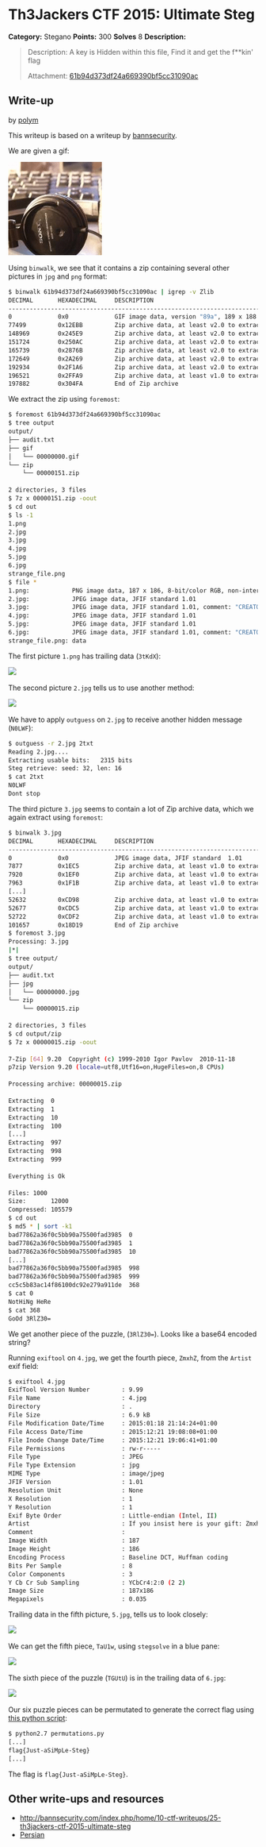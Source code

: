 # Th3Jackers CTF 2015: Ultimate Steg

**Category:** Stegano
**Points:** 300
**Solves** 8
**Description:**

> Description: A key is Hidden within this file, Find it and get the f\*\*kin' flag
>
> Attachment: [61b94d373df24a669390bf5cc31090ac](61b94d373df24a669390bf5cc31090ac)

## Write-up

by [polym](https://github.com/abpolym)

This writeup is based on a writeup by [bannsecurity](http://bannsecurity.com/index.php/home/10-ctf-writeups/25-th3jackers-ctf-2015-ultimate-steg).

We are given a gif:

![](https://github.com/ctfs/write-ups-2015/blob/master/th3jackers-ctf-2015/stegano/steg300/61b94d373df24a669390bf5cc31090ac)

Using `binwalk`, we see that it contains a zip containing several other pictures in `jpg` and `png` format:

```bash
$ binwalk 61b94d373df24a669390bf5cc31090ac | igrep -v Zlib
DECIMAL       HEXADECIMAL     DESCRIPTION
--------------------------------------------------------------------------------
0             0x0             GIF image data, version "89a", 189 x 188
77499         0x12EBB         Zip archive data, at least v2.0 to extract, compressed size: 71435,  uncompressed size: 71543, name: "1.png"
148969        0x245E9         Zip archive data, at least v2.0 to extract, compressed size: 2720,  uncompressed size: 2880, name: "2.jpg"
151724        0x250AC         Zip archive data, at least v2.0 to extract, compressed size: 13980,  uncompressed size: 101684, name: "3.jpg"
165739        0x2876B         Zip archive data, at least v2.0 to extract, compressed size: 6875,  uncompressed size: 7019, name: "4.jpg"
172649        0x2A269         Zip archive data, at least v2.0 to extract, compressed size: 20250,  uncompressed size: 21072, name: "5.jpg"
192934        0x2F1A6         Zip archive data, at least v2.0 to extract, compressed size: 3552,  uncompressed size: 3693, name: "6.jpg"
196521        0x2FFA9         Zip archive data, at least v1.0 to extract, compressed size: 947,  uncompressed size: 947, name: "strange_file.png"
197882        0x304FA         End of Zip archive
```

We extract the zip using `foremost`:

```bash
$ foremost 61b94d373df24a669390bf5cc31090ac
$ tree output
output/
├── audit.txt
├── gif
│   └── 00000000.gif
└── zip
    └── 00000151.zip

2 directories, 3 files
$ 7z x 00000151.zip -oout
$ cd out
$ ls -1
1.png
2.jpg
3.jpg
4.jpg
5.jpg
6.jpg
strange_file.png
$ file *
1.png:            PNG image data, 187 x 186, 8-bit/color RGB, non-interlaced
2.jpg:            JPEG image data, JFIF standard 1.01
3.jpg:            JPEG image data, JFIF standard 1.01, comment: "CREATOR: gd-jpeg v1.0 (using IJ"
4.jpg:            JPEG image data, JFIF standard 1.01
5.jpg:            JPEG image data, JFIF standard 1.01
6.jpg:            JPEG image data, JFIF standard 1.01, comment: "CREATOR: gd-jpeg v1.0 (using IJ"
strange_file.png: data
```

The first picture `1.png` has trailing data (`3tKdX`):

![](https://github.com/ctfs/write-ups-2015/blob/master/th3jackers-ctf-2015/stegano/steg300/trailing.png)

The second picture `2.jpg` tells us to use another method:

![](https://github.com/ctfs/write-ups-2015/blob/master/th3jackers-ctf-2015/stegano/steg300/trailing2.png)

We have to apply `outguess` on `2.jpg` to receive another hidden message (`N0LWF`):

```bash
$ outguess -r 2.jpg 2txt
Reading 2.jpg....
Extracting usable bits:   2315 bits
Steg retrieve: seed: 32, len: 16
$ cat 2txt
N0LWF
Dont stop
```

The third picture `3.jpg` seems to contain a lot of Zip archive data, which we again extract using `foremost`:

```bash
$ binwalk 3.jpg
DECIMAL       HEXADECIMAL     DESCRIPTION
--------------------------------------------------------------------------------
0             0x0             JPEG image data, JFIF standard  1.01
7877          0x1EC5          Zip archive data, at least v1.0 to extract, compressed size: 12,  uncompressed size: 12, name: "0"
7920          0x1EF0          Zip archive data, at least v1.0 to extract, compressed size: 12,  uncompressed size: 12, name: "1"
7963          0x1F1B          Zip archive data, at least v1.0 to extract, compressed size: 12,  uncompressed size: 12, name: "10"
[...]
52632         0xCD98          Zip archive data, at least v1.0 to extract, compressed size: 12,  uncompressed size: 12, name: "997"
52677         0xCDC5          Zip archive data, at least v1.0 to extract, compressed size: 12,  uncompressed size: 12, name: "998"
52722         0xCDF2          Zip archive data, at least v1.0 to extract, compressed size: 12,  uncompressed size: 12, name: "999"
101657        0x18D19         End of Zip archive
$ foremost 3.jpg
Processing: 3.jpg
|*|
$ tree output/
output/
├── audit.txt
├── jpg
│   └── 00000000.jpg
└── zip
    └── 00000015.zip

2 directories, 3 files
$ cd output/zip
$ 7z x 00000015.zip -oout

7-Zip [64] 9.20  Copyright (c) 1999-2010 Igor Pavlov  2010-11-18
p7zip Version 9.20 (locale=utf8,Utf16=on,HugeFiles=on,8 CPUs)

Processing archive: 00000015.zip

Extracting  0
Extracting  1
Extracting  10
Extracting  100
[...]
Extracting  997
Extracting  998
Extracting  999

Everything is Ok

Files: 1000
Size:       12000
Compressed: 105579
$ cd out
$ md5 * | sort -k1
bad77862a36f0c5bb90a75500fad3985  0
bad77862a36f0c5bb90a75500fad3985  1
bad77862a36f0c5bb90a75500fad3985  10
[...]
bad77862a36f0c5bb90a75500fad3985  998
bad77862a36f0c5bb90a75500fad3985  999
cc5c5b83ac14f86100dc92e279a911de  368
$ cat 0
NotHiNg HeRe
$ cat 368
GoOd 3RlZ30=
```

We get another piece of the puzzle, (`3RlZ30=`). Looks like a base64 encoded string?

Running `exiftool` on `4.jpg`, we get the fourth piece, `ZmxhZ`, from the `Artist` exif field:

```bash
$ exiftool 4.jpg
ExifTool Version Number         : 9.99
File Name                       : 4.jpg
Directory                       : .
File Size                       : 6.9 kB
File Modification Date/Time     : 2015:01:18 21:14:24+01:00
File Access Date/Time           : 2015:12:21 19:08:08+01:00
File Inode Change Date/Time     : 2015:12:21 19:06:41+01:00
File Permissions                : rw-r-----
File Type                       : JPEG
File Type Extension             : jpg
MIME Type                       : image/jpeg
JFIF Version                    : 1.01
Resolution Unit                 : None
X Resolution                    : 1
Y Resolution                    : 1
Exif Byte Order                 : Little-endian (Intel, II)
Artist                          : If you insist here is your gift: ZmxhZ
Comment                         : 
Image Width                     : 187
Image Height                    : 186
Encoding Process                : Baseline DCT, Huffman coding
Bits Per Sample                 : 8
Color Components                : 3
Y Cb Cr Sub Sampling            : YCbCr4:2:0 (2 2)
Image Size                      : 187x186
Megapixels                      : 0.035
```

Trailing data in the fifth picture, `5.jpg`, tells us to look closely:

![](https://github.com/ctfs/write-ups-2015/blob/master/th3jackers-ctf-2015/stegano/steg300/trailing5.png)

We can get the fifth piece, `TaU1w`, using `stegsolve` in a blue pane:

![](https://github.com/ctfs/write-ups-2015/blob/master/th3jackers-ctf-2015/stegano/steg300/solved.png)

The sixth piece of the puzzle (`TGUtU`) is in the trailing data of `6.jpg`:

![](https://github.com/ctfs/write-ups-2015/blob/master/th3jackers-ctf-2015/stegano/steg300/trailing6.png)

Our six puzzle pieces can be permutated to generate the correct flag using [this python script](https://github.com/ctfs/write-ups-2015/blob/master/th3jackers-ctf-2015/stegano/steg300/permutations.py):

```bash
$ python2.7 permutations.py
[...]
flag{Just-aSiMpLe-Steg}
[...]
```

The flag is `flag{Just-aSiMpLe-Steg}`.
## Other write-ups and resources

* <http://bannsecurity.com/index.php/home/10-ctf-writeups/25-th3jackers-ctf-2015-ultimate-steg>
* [Persian](http://nevermore.blog.ir/post/th3jackers-2015-CTF-writeup)
